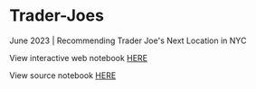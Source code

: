 # Trader-Joes
June 2023 | Recommending Trader Joe's Next Location in NYC

View interactive web notebook [HERE](https://deepnote.com/@logan-chalifour/Trader-Joes-ff964b57-cd24-4080-af9a-42d6d6727704)

View source notebook [HERE](https://deepnote.com/workspace/logan-chalifour-4499e17c-38f8-4e22-9fd9-bb4212d29105/project/Trader-Joes-ff964b57-cd24-4080-af9a-42d6d6727704/notebook/tjs_nyc_location_analysis-3242f3dfe1df4d4f98c0900ede6bb624)
